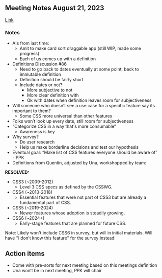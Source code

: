 ## Meeting Notes August 21, 2023
[Link](https://docs.google.com/document/d/1XFTUYTMXP534rUnFjtkZi7ZLPE3Tjaxxg_JAMcNRd0I/edit?resourcekey=0-s-WZ6xgsweaQ1lQZhq4AFA)

### Notes
- AIs from last time:
  - Amit to make card sort draggable app (still WIP, made some progress)
  - Each of us comes up with a definition
- Definitions Discussion #86
  - Need to go back to dates eventually at some point, back to immutable definition
  - Definition should be fairly short
  - Include dates or not?
    - More subjective to not
    - More clear definition with
    - Ok with dates when definition leaves room for subjectiveness
- Will someone who doesn’t see a use case for a specific feature say its important to them?
  - Some CSS more universal than other features
- Folks won’t look up every date, still room for subjectiveness
- “Categorize CSS in a way that's more consumable”
    - Awareness is key
- Why survey?
    - Do user research
    - Help us make borderline decisions and test our hypothesis
- Eventual goal: “Make list of CSS features everyone should be aware of” - PPK
- Definitions from Quentin, adjusted by Una, workshopped by team:

**RESOLVED:**
- CSS3 (~2009-2012)
  - Level 3 CSS specs as defined by the CSSWG.
- CSS4 (~2013-2018)
  - Essential features that were not part of CSS3 but are already a fundamental part of CSS.
- CSS5 (~2019-2024)
  - Newer features whose adoption is steadily growing.
- CSS6 (~2024+)
  - Early-stage features that are planned for future CSS.

Note: Likely won't include CSS6 in survey, but will in initial materials. Will have "I don't know this feature" for the survey instead

## Action items
- Come with pre-sorts for next meeting based on this meetings definition
- Una won’t be in next meeting, PPK will chair
